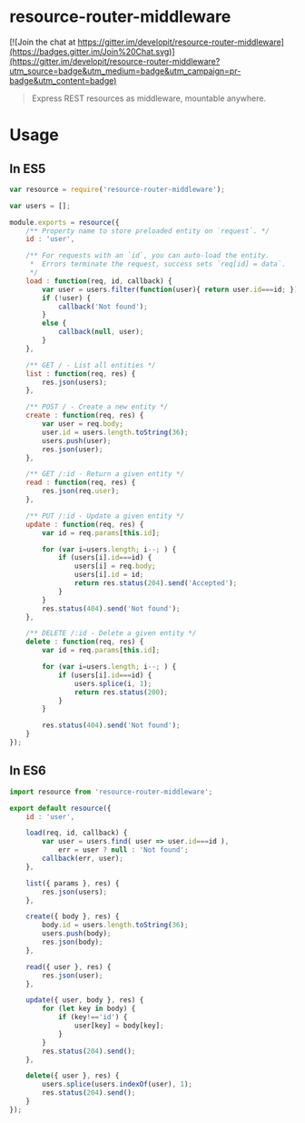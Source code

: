 resource-router-middleware
==========================

[![Join the chat at https://gitter.im/developit/resource-router-middleware](https://badges.gitter.im/Join%20Chat.svg)](https://gitter.im/developit/resource-router-middleware?utm_source=badge&utm_medium=badge&utm_campaign=pr-badge&utm_content=badge)

> Express REST resources as middleware, mountable anywhere.


Usage
=====


In ES5
------

```js
var resource = require('resource-router-middleware');

var users = [];

module.exports = resource({
	/** Property name to store preloaded entity on `request`. */
	id : 'user',

	/** For requests with an `id`, you can auto-load the entity.
	 *	Errors terminate the request, success sets `req[id] = data`.
	 */
	load : function(req, id, callback) {
		var user = users.filter(function(user){ return user.id===id; })[0];
		if (!user) {
			callback('Not found');
		}
		else {
			callback(null, user);
		}
	},

	/** GET / - List all entities */
	list : function(req, res) {
		res.json(users);
	},

	/** POST / - Create a new entity */
	create : function(req, res) {
		var user = req.body;
		user.id = users.length.toString(36);
		users.push(user);
		res.json(user);
	},

	/** GET /:id - Return a given entity */
	read : function(req, res) {
		res.json(req.user);
	},

	/** PUT /:id - Update a given entity */
	update : function(req, res) {
		var id = req.params[this.id];

		for (var i=users.length; i--; ) {
			if (users[i].id===id) {
				users[i] = req.body;
				users[i].id = id;
				return res.status(204).send('Accepted');
			}
		}
		res.status(404).send('Not found');
	},

	/** DELETE /:id - Delete a given entity */
	delete : function(req, res) {
		var id = req.params[this.id];

		for (var i=users.length; i--; ) {
			if (users[i].id===id) {
				users.splice(i, 1);
				return res.status(200);
			}
		}

		res.status(404).send('Not found');
	}
});
```


In ES6
------

```js
import resource from 'resource-router-middleware';

export default resource({
	id : 'user',

	load(req, id, callback) {
		var user = users.find( user => user.id===id ),
			err = user ? null : 'Not found';
		callback(err, user);
	},

	list({ params }, res) {
		res.json(users);
	},

	create({ body }, res) {
		body.id = users.length.toString(36);
		users.push(body);
		res.json(body);
	},

	read({ user }, res) {
		res.json(user);
	},

	update({ user, body }, res) {
		for (let key in body) {
			if (key!=='id') {
				user[key] = body[key];
			}
		}
		res.status(204).send();
	},

	delete({ user }, res) {
		users.splice(users.indexOf(user), 1);
		res.status(204).send();
	}
});
```

